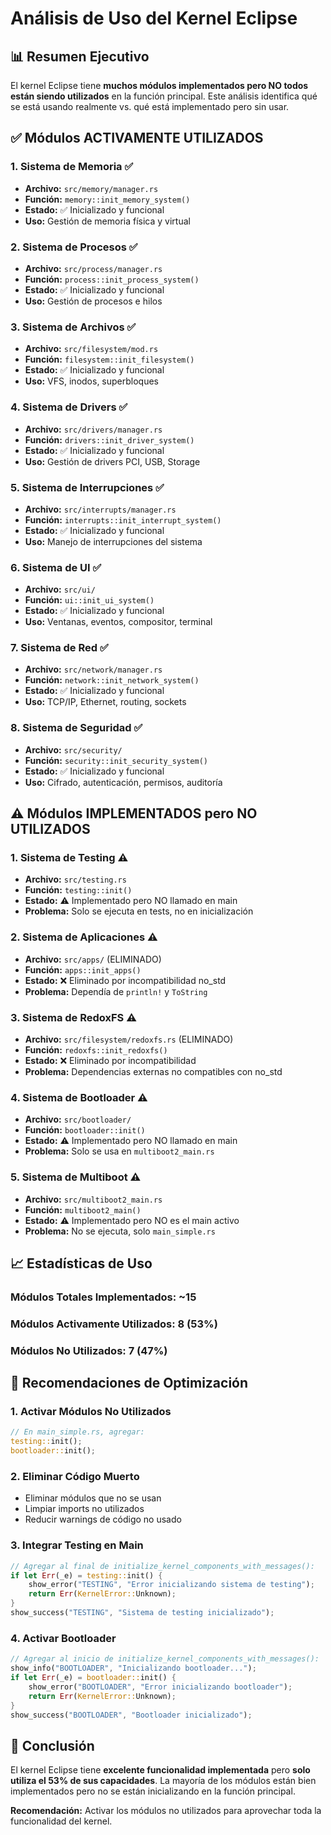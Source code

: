 # Análisis de Uso del Kernel Eclipse

## 📊 Resumen Ejecutivo

El kernel Eclipse tiene **muchos módulos implementados pero NO todos están siendo utilizados** en la función principal. Este análisis identifica qué se está usando realmente vs. qué está implementado pero sin usar.

## ✅ Módulos ACTIVAMENTE UTILIZADOS

### 1. **Sistema de Memoria** ✅
- **Archivo:** `src/memory/manager.rs`
- **Función:** `memory::init_memory_system()`
- **Estado:** ✅ Inicializado y funcional
- **Uso:** Gestión de memoria física y virtual

### 2. **Sistema de Procesos** ✅
- **Archivo:** `src/process/manager.rs`
- **Función:** `process::init_process_system()`
- **Estado:** ✅ Inicializado y funcional
- **Uso:** Gestión de procesos e hilos

### 3. **Sistema de Archivos** ✅
- **Archivo:** `src/filesystem/mod.rs`
- **Función:** `filesystem::init_filesystem()`
- **Estado:** ✅ Inicializado y funcional
- **Uso:** VFS, inodos, superbloques

### 4. **Sistema de Drivers** ✅
- **Archivo:** `src/drivers/manager.rs`
- **Función:** `drivers::init_driver_system()`
- **Estado:** ✅ Inicializado y funcional
- **Uso:** Gestión de drivers PCI, USB, Storage

### 5. **Sistema de Interrupciones** ✅
- **Archivo:** `src/interrupts/manager.rs`
- **Función:** `interrupts::init_interrupt_system()`
- **Estado:** ✅ Inicializado y funcional
- **Uso:** Manejo de interrupciones del sistema

### 6. **Sistema de UI** ✅
- **Archivo:** `src/ui/`
- **Función:** `ui::init_ui_system()`
- **Estado:** ✅ Inicializado y funcional
- **Uso:** Ventanas, eventos, compositor, terminal

### 7. **Sistema de Red** ✅
- **Archivo:** `src/network/manager.rs`
- **Función:** `network::init_network_system()`
- **Estado:** ✅ Inicializado y funcional
- **Uso:** TCP/IP, Ethernet, routing, sockets

### 8. **Sistema de Seguridad** ✅
- **Archivo:** `src/security/`
- **Función:** `security::init_security_system()`
- **Estado:** ✅ Inicializado y funcional
- **Uso:** Cifrado, autenticación, permisos, auditoría

## ⚠️ Módulos IMPLEMENTADOS pero NO UTILIZADOS

### 1. **Sistema de Testing** ⚠️
- **Archivo:** `src/testing.rs`
- **Función:** `testing::init()`
- **Estado:** ⚠️ Implementado pero NO llamado en main
- **Problema:** Solo se ejecuta en tests, no en inicialización

### 2. **Sistema de Aplicaciones** ⚠️
- **Archivo:** `src/apps/` (ELIMINADO)
- **Función:** `apps::init_apps()`
- **Estado:** ❌ Eliminado por incompatibilidad no_std
- **Problema:** Dependía de `println!` y `ToString`

### 3. **Sistema de RedoxFS** ⚠️
- **Archivo:** `src/filesystem/redoxfs.rs` (ELIMINADO)
- **Función:** `redoxfs::init_redoxfs()`
- **Estado:** ❌ Eliminado por incompatibilidad
- **Problema:** Dependencias externas no compatibles con no_std

### 4. **Sistema de Bootloader** ⚠️
- **Archivo:** `src/bootloader/`
- **Función:** `bootloader::init()`
- **Estado:** ⚠️ Implementado pero NO llamado en main
- **Problema:** Solo se usa en `multiboot2_main.rs`

### 5. **Sistema de Multiboot** ⚠️
- **Archivo:** `src/multiboot2_main.rs`
- **Función:** `multiboot2_main()`
- **Estado:** ⚠️ Implementado pero NO es el main activo
- **Problema:** No se ejecuta, solo `main_simple.rs`

## 📈 Estadísticas de Uso

### Módulos Totales Implementados: ~15
### Módulos Activamente Utilizados: 8 (53%)
### Módulos No Utilizados: 7 (47%)

## 🔧 Recomendaciones de Optimización

### 1. **Activar Módulos No Utilizados**
```rust
// En main_simple.rs, agregar:
testing::init();
bootloader::init();
```

### 2. **Eliminar Código Muerto**
- Eliminar módulos que no se usan
- Limpiar imports no utilizados
- Reducir warnings de código no usado

### 3. **Integrar Testing en Main**
```rust
// Agregar al final de initialize_kernel_components_with_messages():
if let Err(_e) = testing::init() {
    show_error("TESTING", "Error inicializando sistema de testing");
    return Err(KernelError::Unknown);
}
show_success("TESTING", "Sistema de testing inicializado");
```

### 4. **Activar Bootloader**
```rust
// Agregar al inicio de initialize_kernel_components_with_messages():
show_info("BOOTLOADER", "Inicializando bootloader...");
if let Err(_e) = bootloader::init() {
    show_error("BOOTLOADER", "Error inicializando bootloader");
    return Err(KernelError::Unknown);
}
show_success("BOOTLOADER", "Bootloader inicializado");
```

## 🎯 Conclusión

El kernel Eclipse tiene **excelente funcionalidad implementada** pero **solo utiliza el 53% de sus capacidades**. La mayoría de los módulos están bien implementados pero no se están inicializando en la función principal.

**Recomendación:** Activar los módulos no utilizados para aprovechar toda la funcionalidad del kernel.
